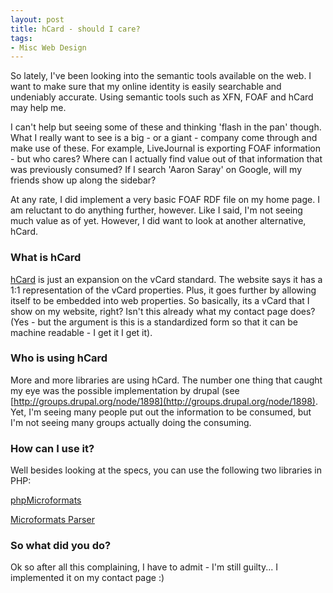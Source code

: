 ```yaml
---
layout: post
title: hCard - should I care?
tags:
- Misc Web Design
---
```

So lately, I've been looking into the semantic tools available on the web.  I want to make sure that my online identity is easily searchable and undeniably accurate.  Using semantic tools such as XFN, FOAF and hCard may help me.

I can't help but seeing some of these and thinking 'flash in the pan' though.  What I really want to see is a big - or a giant - company come through and make use of these.  For example, LiveJournal is exporting FOAF information - but who cares?  Where can I actually find value out of that information that was previously consumed?  If I search 'Aaron Saray' on Google, will my friends show up along the sidebar?

At any rate, I did implement a very basic FOAF RDF file on my home page.  I am reluctant to do anything further, however.  Like I said, I'm not seeing much value as of yet.  However, I did want to look at another alternative, hCard.

### What is hCard

[hCard](http://microformats.org/wiki/hcard) is just an expansion on the vCard standard.  The website says it has a 1:1 representation of the vCard properties.  Plus, it goes further by allowing itself to be embedded into web properties.  So basically, its a vCard that I show on my website, right?  Isn't this already what my contact page does?  (Yes - but the argument is this is a standardized form so that it can be machine readable - I get it I get it).

### Who is using hCard

More and more libraries are using hCard.  The number one thing that caught my eye was the possible implementation by drupal (see [http://groups.drupal.org/node/1898](http://groups.drupal.org/node/1898).  Yet, I'm seeing many people put out the information to be consumed, but I'm not seeing many groups actually doing the consuming.

### How can I use it?

Well besides looking at the specs, you can use the following two libraries in PHP:

[phpMicroformats](http://enarion.net/phpmicroformats/)

[Microformats Parser](http://www.phpclasses.org/browse/package/3597.html)

### So what did you do?

Ok so after all this complaining, I have to admit - I'm still guilty... I implemented it on my contact page :)
